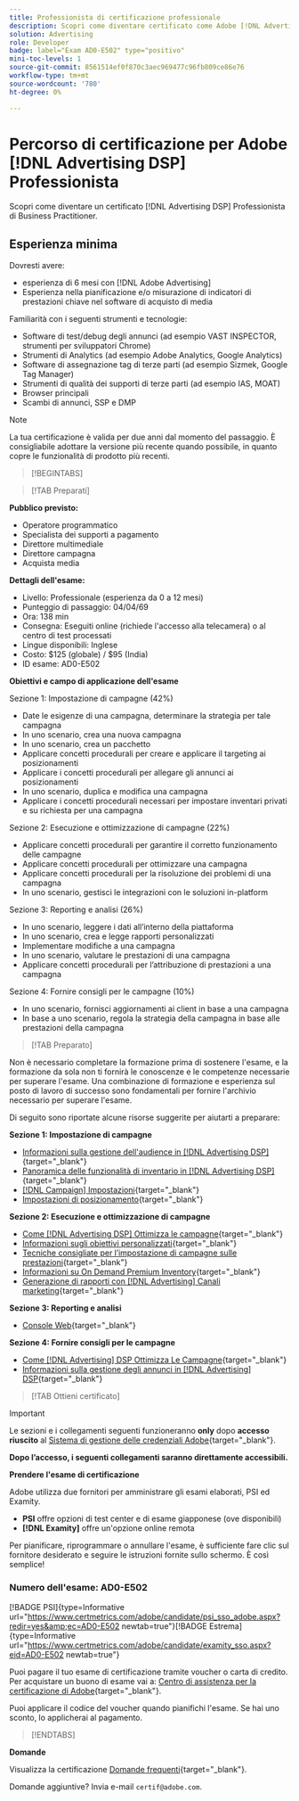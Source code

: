 ```yaml
---
title: Professionista di certificazione professionale
description: Scopri come diventare certificato come Adobe [!DNL Advertising DSP] Professionista di Business Practice.
solution: Advertising
role: Developer
badge: label="Exam AD0-E502" type="positivo"
mini-toc-levels: 1
source-git-commit: 8561514ef0f870c3aec969477c96fb809ce86e76
workflow-type: tm+mt
source-wordcount: '780'
ht-degree: 0%

---
```


# Percorso di certificazione per Adobe [!DNL Advertising DSP] Professionista

Scopri come diventare un certificato [!DNL Advertising DSP] Professionista di Business Practitioner.

## Esperienza minima

Dovresti avere:

* esperienza di 6 mesi con [!DNL Adobe Advertising]
* Esperienza nella pianificazione e/o misurazione di indicatori di prestazioni chiave nel software di acquisto di media

Familiarità con i seguenti strumenti e tecnologie:

* Software di test/debug degli annunci (ad esempio VAST INSPECTOR, strumenti per sviluppatori Chrome)
* Strumenti di Analytics (ad esempio Adobe Analytics, Google Analytics)
* Software di assegnazione tag di terze parti (ad esempio Sizmek, Google Tag Manager)
* Strumenti di qualità dei supporti di terze parti (ad esempio IAS, MOAT)
* Browser principali
* Scambi di annunci, SSP e DMP

>[!NOTE]
>
>La tua certificazione è valida per due anni dal momento del passaggio. È consigliabile adottare la versione più recente quando possibile, in quanto copre le funzionalità di prodotto più recenti.

>[!BEGINTABS]

>[!TAB Preparati]

**Pubblico previsto:**

* Operatore programmatico
* Specialista dei supporti a pagamento
* Direttore multimediale
* Direttore campagna
* Acquista media

**Dettagli dell&#39;esame:**

* Livello: Professionale (esperienza da 0 a 12 mesi)
* Punteggio di passaggio: 04/04/69
* Ora: 138 min
* Consegna: Eseguiti online (richiede l&#39;accesso alla telecamera) o al centro di test processati
* Lingue disponibili: Inglese
* Costo: $125 (globale) / $95 (India)
* ID esame: AD0-E502

**Obiettivi e campo di applicazione dell&#39;esame**

Sezione 1: Impostazione di campagne (42%)

* Date le esigenze di una campagna, determinare la strategia per tale campagna
* In uno scenario, crea una nuova campagna
* In uno scenario, crea un pacchetto
* Applicare concetti procedurali per creare e applicare il targeting ai posizionamenti
* Applicare i concetti procedurali per allegare gli annunci ai posizionamenti
* In uno scenario, duplica e modifica una campagna
* Applicare i concetti procedurali necessari per impostare inventari privati e su richiesta per una campagna

Sezione 2: Esecuzione e ottimizzazione di campagne (22%)

* Applicare concetti procedurali per garantire il corretto funzionamento delle campagne
* Applicare concetti procedurali per ottimizzare una campagna
* Applicare concetti procedurali per la risoluzione dei problemi di una campagna
* In uno scenario, gestisci le integrazioni con le soluzioni in-platform

Sezione 3: Reporting e analisi (26%)

* In uno scenario, leggere i dati all’interno della piattaforma
* In uno scenario, crea e legge rapporti personalizzati
* Implementare modifiche a una campagna
* In uno scenario, valutare le prestazioni di una campagna
* Applicare concetti procedurali per l’attribuzione di prestazioni a una campagna

Sezione 4: Fornire consigli per le campagne (10%)

* In uno scenario, fornisci aggiornamenti ai client in base a una campagna
* In base a uno scenario, regola la strategia della campagna in base alle prestazioni della campagna

>[!TAB Preparato]

Non è necessario completare la formazione prima di sostenere l&#39;esame, e la formazione da sola non ti fornirà le conoscenze e le competenze necessarie per superare l&#39;esame. Una combinazione di formazione e esperienza sul posto di lavoro di successo sono fondamentali per fornire l&#39;archivio necessario per superare l&#39;esame.

Di seguito sono riportate alcune risorse suggerite per aiutarti a preparare:

**Sezione 1: Impostazione di campagne**


* [Informazioni sulla gestione dell&#39;audience in [!DNL Advertising DSP]](https://experienceleague.adobe.com/docs/advertising/dsp/audiences/audience-about.html?lang=en){target="_blank"}
* [Panoramica delle funzionalità di inventario in [!DNL Advertising DSP]](https://experienceleague.adobe.com/docs/advertising/dsp/inventory/inventory-overview.html?lang=en){target="_blank"}
* [[!DNL Campaign] Impostazioni](https://experienceleague.adobe.com/docs/advertising/dsp/campaign-management/campaigns/campaign-settings.html?lang=en){target="_blank"}
* [Impostazioni di posizionamento](https://experienceleague.adobe.com/docs/advertising/dsp/campaign-management/placements/placement-settings.html?lang=en){target="_blank"}

**Sezione 2: Esecuzione e ottimizzazione di campagne**

* [Come [!DNL Advertising DSP] Ottimizza le campagne](https://experienceleague.adobe.com/docs/advertising/dsp/optimization/optimization-how-dsp-optimizes-campaigns.html?lang=en){target="_blank"}
* [Informazioni sugli obiettivi personalizzati](https://experienceleague.adobe.com/docs/advertising/dsp/optimization/custom-goals/custom-goal-about.html?lang=en){target="_blank"}
* [Tecniche consigliate per l’impostazione di campagne sulle prestazioni](https://experienceleague.adobe.com/docs/advertising/dsp/optimization/campaign-best-practices-performance.html?lang=en){target="_blank"}
* [Informazioni su On Demand Premium Inventory](https://experienceleague.adobe.com/docs/advertising/dsp/inventory/on-demand/on-demand-inventory-about.html?lang=en){target="_blank"}
* [Generazione di rapporti con [!DNL Advertising] Canali marketing](https://experienceleague.adobe.com/docs/analytics-learn/tutorials/integrations/ad-cloud/reporting-with-advertising-cloud-marketing-channels.html?lang=en){target="_blank"}

**Sezione 3: Reporting e analisi**

* [Console Web](https://experienceleague.adobe.com/docs/experience-manager-65/deploying/configuring/web-console.html?lang=en){target="_blank"}

**Sezione 4: Fornire consigli per le campagne**

* [Come [!DNL Advertising] DSP Ottimizza Le Campagne](https://experienceleague.adobe.com/docs/advertising/dsp/optimization/optimization-how-dsp-optimizes-campaigns.html?lang=en){target="_blank"}
* [Informazioni sulla gestione degli annunci in [!DNL Advertising] DSP](https://experienceleague.adobe.com/docs/advertising/dsp/campaign-management/ads/ad-about.html?lang=en){target="_blank"}

>[!TAB Ottieni certificato]

>[!IMPORTANT]
>
>Le sezioni e i collegamenti seguenti funzioneranno **only**  dopo **accesso riuscito** al [Sistema di gestione delle credenziali Adobe](http://www.certmetrics.com/adobe){target="_blank"}.


**Dopo l’accesso, i seguenti collegamenti saranno direttamente accessibili.**

**Prendere l&#39;esame di certificazione**

Adobe utilizza due fornitori per amministrare gli esami elaborati, PSI ed Examity.

* **PSI** offre opzioni di test center e di esame giapponese (ove disponibili)
* **[!DNL Examity]** offre un&#39;opzione online remota

Per pianificare, riprogrammare o annullare l&#39;esame, è sufficiente fare clic sul fornitore desiderato e seguire le istruzioni fornite sullo schermo. È così semplice!

### Numero dell&#39;esame: AD0-E502

[!BADGE PSI]{type=Informative url="https://www.certmetrics.com/adobe/candidate/psi_sso_adobe.aspx?redir=yes&amp;ec=AD0-E502 newtab=true"}[!BADGE Estrema]{type=Informative url="https://www.certmetrics.com/adobe/candidate/examity_sso.aspx?eid=AD0-E502 newtab=true"}

Puoi pagare il tuo esame di certificazione tramite voucher o carta di credito. Per acquistare un buono di esame vai a: [Centro di assistenza per la certificazione di Adobe](https://market.xvoucher.com/adobe/global){target="_blank"}.

Puoi applicare il codice del voucher quando pianifichi l&#39;esame. Se hai uno sconto, lo applicherai al pagamento.

>[!ENDTABS]

**Domande**

Visualizza la certificazione [Domande frequenti](https://experienceleague.adobe.com/docs/certification/certification/faq.html?lang=en){target="_blank"}.

Domande aggiuntive? Invia e-mail `certif@adobe.com`.
